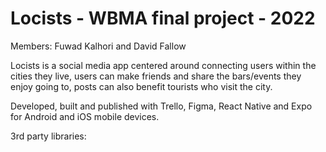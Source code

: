 # Locists - WBMA final project - 2022
Members: Fuwad Kalhori and  David Fallow

Locists is a social media app centered around connecting users within the cities they live, users can make friends and share the bars/events they enjoy going to, posts can also benefit tourists who visit the city.

Developed, built and published with Trello, Figma, React Native and Expo for Android and iOS mobile devices.

3rd party libraries:
